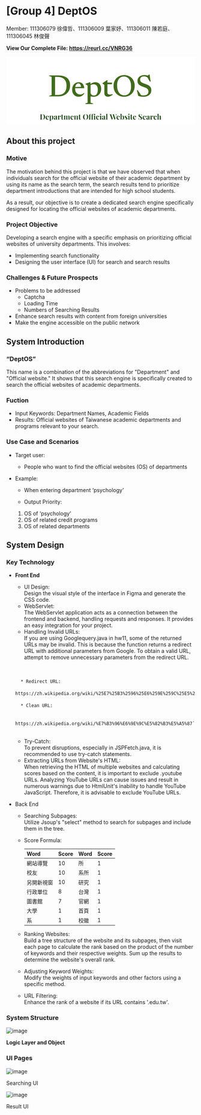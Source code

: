 # [Group 4] DeptOS

Member: 111306079 徐偉哲、111306009 葉家妤、111306011 陳若庭、111306045 林俊聲

**View Our Complete File: https://reurl.cc/VNRG36**

![image](https://github.com/singlam53/NCCU_DeptOSSearch.github.io/blob/master/Image%20Sources/Deptos.png)

## About this project

### **Motive**

The motivation behind this project is that we have observed that when individuals search for the official website of their academic department by using its name as the search term, the search results tend to prioritize department introductions that are intended for high school students.

As a result, our objective is to create a dedicated search engine specifically designed for locating the official websites of academic departments.

### **Project Objective**

Developing a search engine with a specific emphasis on prioritizing official websites of university departments. This involves:

- Implementing search functionality
- Designing the user interface (UI) for search and search results

### Challenges & Future Prospects

- Problems to be addressed
    - Captcha
    - Loading Time
    - Numbers of Searching Results
- Enhance search results with content from foreign universities
- Make the engine accessible on the public network

## System Introduction

### **“DeptOS”**

This name is a combination of the abbreviations for "Department" and "Official website." It shows that this search engine is specifically created to search the official websites of academic departments.

### **Fuction**

- Input Keywords: Department Names, Academic Fields
- Results: Official websites of Taiwanese academic departments and programs relevant to your search.

### **Use Case and Scenarios**

- Target user:
    - People who want to find the official websites (OS) of departments

- Example:	

    - When entering department ‘psychology’

    - Output Priority:
    
    1. OS of ‘psychology’<br>
    2. OS of related credit programs<br>
    3. OS of related departments

## System Design

### Key Technology

- **Front End**
    - UI Design:
    <br>Design the visual style of the interface in Figma and generate the CSS code.
    - WebServlet:
    <br>The WebServlet application acts as a connection between the frontend and backend, handling requests and responses. It provides an easy integration for your project.
    - Handling Invalid URLs:
    <br>If you are using Googlequery.java in hw11, some of the returned URLs may be invalid. This is because the function returns a redirect URL with additional parameters from Google. To obtain a valid URL, attempt to remove unnecessary parameters from the redirect URL.
    
    <br>
    
  ```Example
    
    * Redirect URL:
        https://zh.wikipedia.org/wiki/%25E7%25B3%2596%25E6%259E%259C%25E5%2582%25B3%25E5%25A5%2587&sa=U&ved=2ahUKEwieg9itx7ODAxWMr1YBHXnJDOIQFnoECAYQAg&usg=AOvVaw1FSsOyrWZ0mdtPAxtVlZCC
        
    * Clean URL:
        
        https://zh.wikipedia.org/wiki/%E7%B3%96%E6%9E%9C%E5%82%B3%E5%A5%87```
     ```

     <br>

    - Try-Catch:
    <br>To prevent disruptions, especially in JSPFetch.java, it is recommended to use try-catch statements.
    - Extracting URLs from Website's HTML:
    <br>When retrieving the HTML of multiple websites and calculating scores based on the content, it is important to exclude .youtube URLs. Analyzing YouTube URLs can cause issues and result in numerous warnings due to HtmlUnit's inability to handle YouTube JavaScript. Therefore, it is advisable to exclude YouTube URLs.
- Back End
    - Searching Subpages:
    <br>Utilize Jsoup's "select" method to search for subpages and include them in the tree.
    - Score Formula:
        
        
        | Word | Score | Word | Score |
        | --- | --- | --- | --- |
        | 網站導覽 | 10 | 所 | 1 |
        | 校友 | 10 | 系所 | 1 |
        | 另開新視窗 | 10 | 研究 | 1 |
        | 行政單位 | 8 | 台灣 | 1 |
        | 圖書館 | 7 | 官網 | 1 |
        | 大學 | 1 | 首頁 | 1 |
        | 系 | 1 | 校徽 | 1 |
    - Ranking Websites:
    <br>Build a tree structure of the website and its subpages, then visit each page to calculate the rank based on the product of the number of keywords and their respective weights. Sum up the results to determine the website's overall rank.
    - Adjusting Keyword Weights:
    <br>Modify the weights of input keywords and other factors using a specific method.
    - URL Filtering:
    <br>Enhance the rank of a website if its URL contains '.edu.tw'.

### System Structure

![image](https://github.com/singlam53/NCCU_DeptOSSearch.github.io/blob/master/Image%20Sources/layer.png)

**Logic Layer and Object**

### UI Pages

![image](https://github.com/singlam53/NCCU_DeptOSSearch.github.io/blob/master/Image%20Sources/searching%20UI.png)

Searching UI

![image](https://github.com/singlam53/NCCU_DeptOSSearch.github.io/blob/master/Image%20Sources/Result%20UI.png)

Result UI
